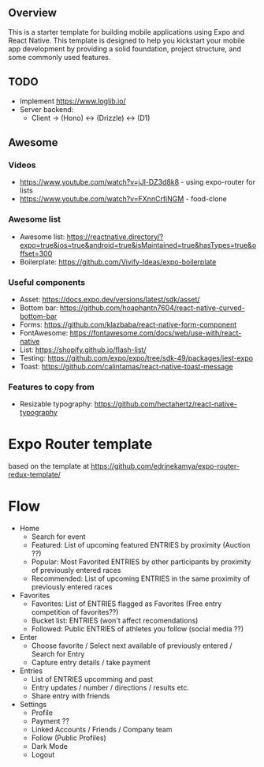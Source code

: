 ## Overview

This is a starter template for building mobile applications using Expo and React Native. This template is designed to help you kickstart your mobile app development by providing a solid foundation, project structure, and some commonly used features.

## TODO
- Implement https://www.loglib.io/
- Server backend:
    - Client -> (Hono) <-> (Drizzle) <-> (D1)

## Awesome

### Videos

- https://www.youtube.com/watch?v=jJl-DZ3d8k8 - using expo-router for lists
- https://www.youtube.com/watch?v=FXnnCrfiNGM - food-clone

### Awesome list

- Awesome list: https://reactnative.directory/?expo=true&ios=true&android=true&isMaintained=true&hasTypes=true&offset=300
- Boilerplate: https://github.com/Vivify-Ideas/expo-boilerplate

### Useful components

- Asset: https://docs.expo.dev/versions/latest/sdk/asset/
- Bottom bar: https://github.com/hoaphantn7604/react-native-curved-bottom-bar
- Forms: https://github.com/klazbaba/react-native-form-component
- FontAwesome: https://fontawesome.com/docs/web/use-with/react-native
- List: https://shopify.github.io/flash-list/
- Testing: https://github.com/expo/expo/tree/sdk-49/packages/jest-expo
- Toast: https://github.com/calintamas/react-native-toast-message

### Features to copy from

- Resizable typography: https://github.com/hectahertz/react-native-typography

# Expo Router template

based on the template at https://github.com/edrinekamya/expo-router-redux-template/

# Flow
- Home
    - Search for event
    - Featured: List of upcoming featured ENTRIES by proximity (Auction ??)
    - Popular: Most Favorited ENTRIES by other participants by proximity of previously entered races
    - Recommended: List of upcoming ENTRIES in the same proximity of previously entered races
- Favorites
    - Favorites: List of ENTRIES flagged as Favorites (Free entry competition of favorites??)
    - Bucket list: ENTRIES (won't affect recomendations)
    - Followed: Public ENTRIES of athletes you follow (social media ??)
- Enter
    - Choose favorite / Select next available of previously entered / Search for Entry
    - Capture entry details / take payment
- Entries
    - List of ENTRIES upcomming and past
    - Entry updates / number / directions / results etc.
    - Share entry with friends
- Settings
    - Profile
    - Payment ??
    - Linked Accounts / Friends / Company team
    - Follow (Public Profiles)
    - Dark Mode
    - Logout
